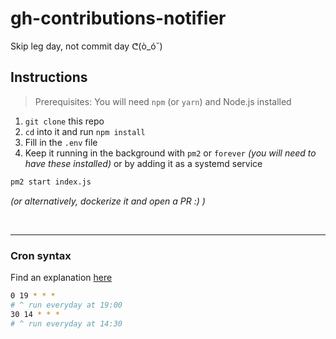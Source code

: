 # gh-contributions-notifier

Skip leg day, not commit day ᕦ(ò_óˇ)

## Instructions
> Prerequisites: You will need `npm` (or `yarn`) and Node.js installed
1) `git clone` this repo
2) `cd` into it and run `npm install`
3) Fill in the `.env` file
4) Keep it running in the background with `pm2` or `forever` _(you will need to have these installed)_ or by adding it as a systemd service
```bash
pm2 start index.js
```
_(or alternatively, dockerize it and open a PR :) )_

&nbsp;

---

### Cron syntax
Find an explanation [here](https://www.npmjs.com/package/node-cron)
```bash
0 19 * * *
# ^ run everyday at 19:00
30 14 * * *
# ^ run everyday at 14:30
```